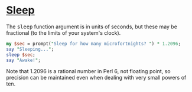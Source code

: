 [1]: http://rosettacode.org/wiki/Sleep

# [Sleep][1]

The <tt>sleep</tt> function argument is in units of seconds, but these may be fractional (to the limits of your system's clock).

```perl
my $sec = prompt("Sleep for how many microfortnights? ") * 1.2096;
say "Sleeping...";
sleep $sec;
say "Awake!";
```


Note that 1.2096 is a rational number in Perl&#160;6, not floating point, so precision can be maintained even when dealing with very small powers of ten.
